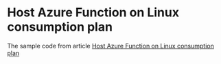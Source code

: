 # Host Azure Function on Linux consumption plan
The sample code from article [Host Azure Function on Linux consumption plan](https://iharmaiseyeu.net/host-azure-function-on-linux-consumption-plan)
